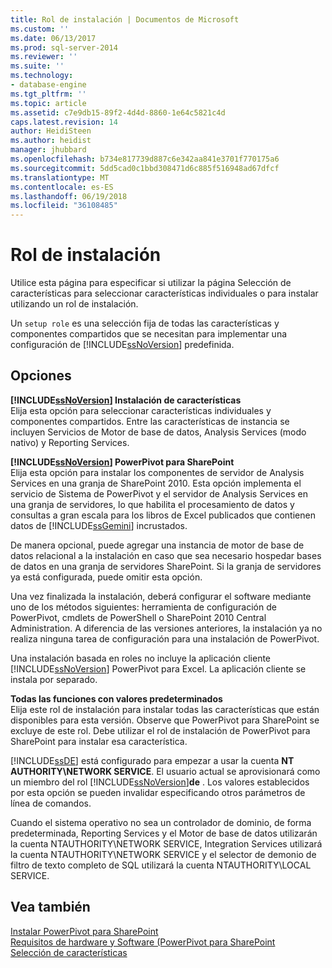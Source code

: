 ```yaml
---
title: Rol de instalación | Documentos de Microsoft
ms.custom: ''
ms.date: 06/13/2017
ms.prod: sql-server-2014
ms.reviewer: ''
ms.suite: ''
ms.technology:
- database-engine
ms.tgt_pltfrm: ''
ms.topic: article
ms.assetid: c7e9db15-89f2-4d4d-8860-1e64c5821c4d
caps.latest.revision: 14
author: HeidiSteen
ms.author: heidist
manager: jhubbard
ms.openlocfilehash: b734e817739d887c6e342aa841e3701f770175a6
ms.sourcegitcommit: 5dd5cad0c1bbd308471d6c885f516948ad67dfcf
ms.translationtype: MT
ms.contentlocale: es-ES
ms.lasthandoff: 06/19/2018
ms.locfileid: "36108485"
---
```

# <a name="setup-role"></a>Rol de instalación
  Utilice esta página para especificar si utilizar la página Selección de características para seleccionar características individuales o para instalar utilizando un rol de instalación.  
  
 Un `setup role` es una selección fija de todas las características y componentes compartidos que se necesitan para implementar una configuración de [!INCLUDE[ssNoVersion](../../includes/ssnoversion-md.md)] predefinida.  
  
## <a name="options"></a>Opciones  
 **[!INCLUDE[ssNoVersion](../../includes/ssnoversion-md.md)] Instalación de características**  
 Elija esta opción para seleccionar características individuales y componentes compartidos. Entre las características de instancia se incluyen Servicios de Motor de base de datos, Analysis Services (modo nativo) y Reporting Services.  
  
 **[!INCLUDE[ssNoVersion](../../includes/ssnoversion-md.md)] PowerPivot para SharePoint**  
 Elija esta opción para instalar los componentes de servidor de Analysis Services en una granja de SharePoint 2010. Esta opción implementa el servicio de Sistema de PowerPivot y el servidor de Analysis Services en una granja de servidores, lo que habilita el procesamiento de datos y consultas a gran escala para los libros de Excel publicados que contienen datos de [!INCLUDE[ssGemini](../../includes/ssgemini-md.md)] incrustados.  
  
 De manera opcional, puede agregar una instancia de motor de base de datos relacional a la instalación en caso que sea necesario hospedar bases de datos en una granja de servidores SharePoint. Si la granja de servidores ya está configurada, puede omitir esta opción.  
  
 Una vez finalizada la instalación, deberá configurar el software mediante uno de los métodos siguientes: herramienta de configuración de PowerPivot, cmdlets de PowerShell o SharePoint 2010 Central Administration. A diferencia de las versiones anteriores, la instalación ya no realiza ninguna tarea de configuración para una instalación de PowerPivot.  
  
 Una instalación basada en roles no incluye la aplicación cliente [!INCLUDE[ssNoVersion](../../includes/ssnoversion-md.md)] PowerPivot para Excel. La aplicación cliente se instala por separado.  
  
 **Todas las funciones con valores predeterminados**  
 Elija este rol de instalación para instalar todas las características que están disponibles para esta versión. Observe que PowerPivot para SharePoint se excluye de este rol. Debe utilizar el rol de instalación de PowerPivot para SharePoint para instalar esa característica.  
  
 [!INCLUDE[ssDE](../../includes/ssde-md.md)] está configurado para empezar a usar la cuenta **NT AUTHORITY\NETWORK SERVICE**. El usuario actual se aprovisionará como un miembro del rol [!INCLUDE[ssNoVersion](../../includes/ssnoversion-md.md)]**de** . Los valores establecidos por esta opción se pueden invalidar especificando otros parámetros de línea de comandos.  
  
 Cuando el sistema operativo no sea un controlador de dominio, de forma predeterminada, Reporting Services y el Motor de base de datos utilizarán la cuenta NTAUTHORITY\NETWORK SERVICE, Integration Services utilizará la cuenta NTAUTHORITY\NETWORK SERVICE y el selector de demonio de filtro de texto completo de SQL utilizará la cuenta NTAUTHORITY\LOCAL SERVICE.  
  
## <a name="see-also"></a>Vea también  
 [Instalar PowerPivot para SharePoint](http://go.microsoft.com/fwlink/?LinkId=206906)   
 [Requisitos de hardware y Software (PowerPivot para SharePoint](http://go.microsoft.com/fwlink/?LinkId=216823)   
 [Selección de características](../../../2014/sql-server/install/feature-selection.md)  
  
  